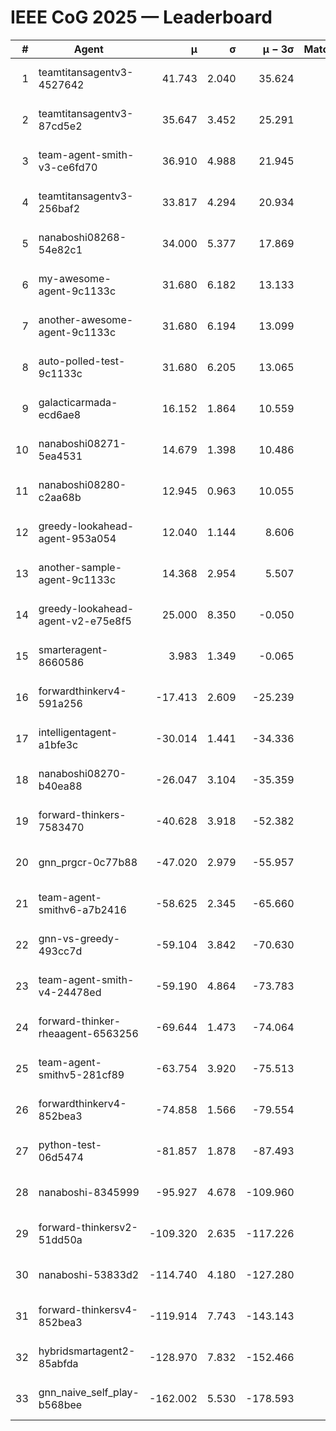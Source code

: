 # IEEE CoG 2025 — Leaderboard

| # | Agent | μ | σ | μ − 3σ | Matches | Updated |
|---:|---|---:|---:|---:|---:|---|
| 1 | teamtitansagentv3-4527642 | 41.743 | 2.040 | 35.624 | 120 | 2025-08-28 13:14 |
| 2 | teamtitansagentv3-87cd5e2 | 35.647 | 3.452 | 25.291 | 80 | 2025-08-28 13:14 |
| 3 | team-agent-smith-v3-ce6fd70 | 36.910 | 4.988 | 21.945 | 60 | 2025-08-28 13:14 |
| 4 | teamtitansagentv3-256baf2 | 33.817 | 4.294 | 20.934 | 60 | 2025-08-28 13:14 |
| 5 | nanaboshi08268-54e82c1 | 34.000 | 5.377 | 17.869 | 80 | 2025-08-28 13:14 |
| 6 | my-awesome-agent-9c1133c | 31.680 | 6.182 | 13.133 | 20 | 2025-08-28 13:14 |
| 7 | another-awesome-agent-9c1133c | 31.680 | 6.194 | 13.099 | 40 | 2025-08-28 13:14 |
| 8 | auto-polled-test-9c1133c | 31.680 | 6.205 | 13.065 | 60 | 2025-08-28 13:14 |
| 9 | galacticarmada-ecd6ae8 | 16.152 | 1.864 | 10.559 | 40 | 2025-08-28 13:14 |
| 10 | nanaboshi08271-5ea4531 | 14.679 | 1.398 | 10.486 | 140 | 2025-08-28 13:14 |
| 11 | nanaboshi08280-c2aa68b | 12.945 | 0.963 | 10.055 | 200 | 2025-08-28 13:14 |
| 12 | greedy-lookahead-agent-953a054 | 12.040 | 1.144 | 8.606 | 80 | 2025-08-28 13:14 |
| 13 | another-sample-agent-9c1133c | 14.368 | 2.954 | 5.507 | 60 | 2025-08-28 13:14 |
| 14 | greedy-lookahead-agent-v2-e75e8f5 | 25.000 | 8.350 | -0.050 | 40 | 2025-08-28 13:14 |
| 15 | smarteragent-8660586 | 3.983 | 1.349 | -0.065 | 131 | 2025-08-28 13:14 |
| 16 | forwardthinkerv4-591a256 | -17.413 | 2.609 | -25.239 | 66 | 2025-08-28 13:14 |
| 17 | intelligentagent-a1bfe3c | -30.014 | 1.441 | -34.336 | 100 | 2025-08-28 13:14 |
| 18 | nanaboshi08270-b40ea88 | -26.047 | 3.104 | -35.359 | 60 | 2025-08-28 13:14 |
| 19 | forward-thinkers-7583470 | -40.628 | 3.918 | -52.382 | 60 | 2025-08-28 13:14 |
| 20 | gnn_prgcr-0c77b88 | -47.020 | 2.979 | -55.957 | 80 | 2025-08-28 13:14 |
| 21 | team-agent-smithv6-a7b2416 | -58.625 | 2.345 | -65.660 | 160 | 2025-08-28 13:14 |
| 22 | gnn-vs-greedy-493cc7d | -59.104 | 3.842 | -70.630 | 60 | 2025-08-28 13:14 |
| 23 | team-agent-smith-v4-24478ed | -59.190 | 4.864 | -73.783 | 20 | 2025-08-28 13:14 |
| 24 | forward-thinker-rheaagent-6563256 | -69.644 | 1.473 | -74.064 | 124 | 2025-08-28 13:14 |
| 25 | team-agent-smithv5-281cf89 | -63.754 | 3.920 | -75.513 | 60 | 2025-08-28 13:14 |
| 26 | forwardthinkerv4-852bea3 | -74.858 | 1.566 | -79.554 | 60 | 2025-08-28 13:14 |
| 27 | python-test-06d5474 | -81.857 | 1.878 | -87.493 | 120 | 2025-08-28 13:14 |
| 28 | nanaboshi-8345999 | -95.927 | 4.678 | -109.960 | 80 | 2025-08-28 13:14 |
| 29 | forward-thinkersv2-51dd50a | -109.320 | 2.635 | -117.226 | 124 | 2025-08-28 13:14 |
| 30 | nanaboshi-53833d2 | -114.740 | 4.180 | -127.280 | 140 | 2025-08-28 13:14 |
| 31 | forward-thinkersv4-852bea3 | -119.914 | 7.743 | -143.143 | 85 | 2025-08-28 13:14 |
| 32 | hybridsmartagent2-85abfda | -128.970 | 7.832 | -152.466 | 60 | 2025-08-28 13:14 |
| 33 | gnn_naive_self_play-b568bee | -162.002 | 5.530 | -178.593 | 120 | 2025-08-28 13:14 |
